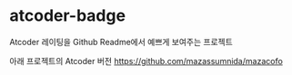 # atcoder-badge

Atcoder 레이팅을 Github Readme에서 예쁘게 보여주는 프로젝트

아래 프로젝트의 Atcoder 버전
https://github.com/mazassumnida/mazacofo